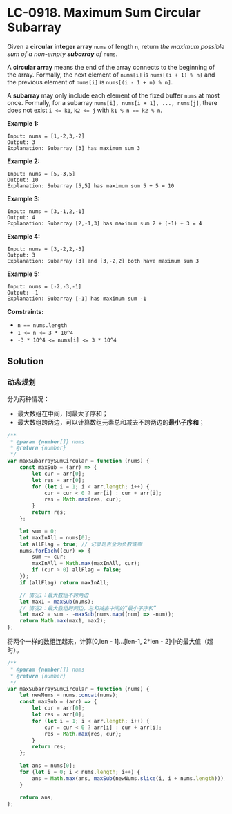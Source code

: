# LC-0918. Maximum Sum Circular Subarray

Given a **circular integer array** `nums` of length `n`, return _the maximum possible sum of a non-empty **subarray** of_ `nums`.

A **circular array** means the end of the array connects to the beginning of the array. Formally, the next element of `nums[i]` is `nums[(i + 1) % n]` and the previous element of `nums[i]` is `nums[(i - 1 + n) % n]`.

A **subarray** may only include each element of the fixed buffer `nums` at most once. Formally, for a subarray `nums[i], nums[i + 1], ..., nums[j]`, there does not exist `i <= k1`, `k2 <= j` with `k1 % n == k2 % n`.

**Example 1:**

```
Input: nums = [1,-2,3,-2]
Output: 3
Explanation: Subarray [3] has maximum sum 3
```

**Example 2:**

```
Input: nums = [5,-3,5]
Output: 10
Explanation: Subarray [5,5] has maximum sum 5 + 5 = 10
```

**Example 3:**

```
Input: nums = [3,-1,2,-1]
Output: 4
Explanation: Subarray [2,-1,3] has maximum sum 2 + (-1) + 3 = 4
```

**Example 4:**

```
Input: nums = [3,-2,2,-3]
Output: 3
Explanation: Subarray [3] and [3,-2,2] both have maximum sum 3
```

**Example 5:**

```
Input: nums = [-2,-3,-1]
Output: -1
Explanation: Subarray [-1] has maximum sum -1
```

**Constraints:**

-   `n == nums.length`
-   `1 <= n <= 3 * 10^4`
-   `-3 * 10^4 <= nums[i] <= 3 * 10^4`

## Solution

### 动态规划

分为两种情况：

-   最大数组在中间，同最大子序和；
-   最大数组跨两边，可以计算数组元素总和减去不跨两边的**最小子序和**；

```javascript
/**
 * @param {number[]} nums
 * @return {number}
 */
var maxSubarraySumCircular = function (nums) {
    const maxSub = (arr) => {
        let cur = arr[0];
        let res = arr[0];
        for (let i = 1; i < arr.length; i++) {
            cur = cur < 0 ? arr[i] : cur + arr[i];
            res = Math.max(res, cur);
        }
        return res;
    };

    let sum = 0;
    let maxInAll = nums[0];
    let allFlag = true; // 记录是否全为负数或零
    nums.forEach((cur) => {
        sum += cur;
        maxInAll = Math.max(maxInAll, cur);
        if (cur > 0) allFlag = false;
    });
    if (allFlag) return maxInAll;

    // 情况1：最大数组不跨两边
    let max1 = maxSub(nums);
    // 情况2：最大数组跨两边，总和减去中间的“最小子序和”
    let max2 = sum - -maxSub(nums.map((num) => -num));
    return Math.max(max1, max2);
};
```

将两个一样的数组连起来，计算[0,len - 1]...[len-1, 2*len - 2]中的最大值（超时）。

```javascript
/**
 * @param {number[]} nums
 * @return {number}
 */
var maxSubarraySumCircular = function (nums) {
    let newNums = nums.concat(nums);
    const maxSub = (arr) => {
        let cur = arr[0];
        let res = arr[0];
        for (let i = 1; i < arr.length; i++) {
            cur = cur < 0 ? arr[i] : cur + arr[i];
            res = Math.max(res, cur);
        }
        return res;
    };

    let ans = nums[0];
    for (let i = 0; i < nums.length; i++) {
        ans = Math.max(ans, maxSub(newNums.slice(i, i + nums.length)));
    }

    return ans;
};
```
